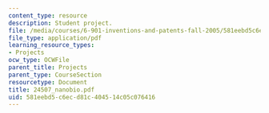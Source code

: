 ```yaml
---
content_type: resource
description: Student project.
file: /media/courses/6-901-inventions-and-patents-fall-2005/581eebd5c6ecd81c404514c05c076416_24507_nanobio.pdf
file_type: application/pdf
learning_resource_types:
- Projects
ocw_type: OCWFile
parent_title: Projects
parent_type: CourseSection
resourcetype: Document
title: 24507_nanobio.pdf
uid: 581eebd5-c6ec-d81c-4045-14c05c076416
---
```

